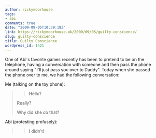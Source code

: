 ```yaml
---
author: rickymoorhouse
tags:
- abi
comments: true
date: "2009-09-05T10:39:18Z"
link: https://rickymoorhouse.uk/2009/09/05/guilty-conscience/
slug: guilty-conscience
title: Guilty Conscience
wordpress_id: 1421
---
```


One of Abi's favorite games recently has been to pretend to be on the telephone, having a conversation with someone and then pass the phone around saying "I'll just pass you over to Daddy". Today when she passed the phone over to me, we had the following conversation:



Me (talking on the toy phone):


<blockquote>

> 
> Hello?  

Really?  

Why did she do that?

> 
> 
</blockquote>


Abi (protesting profusely):


<blockquote>

> 
> I didn't!
> 
> 
</blockquote>
